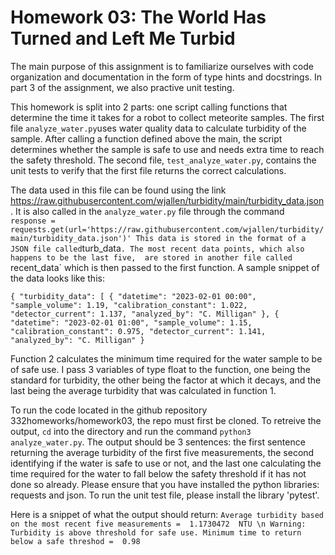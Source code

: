 
# Homework 03: The World Has Turned and Left Me Turbid

The main purpose of this assignment is to familiarize ourselves with code organization and documentation in the form of type hints and docstrings. In part 3 of the assignment, we also 
practive unit testing. 

This homework is split into 2 parts: one script calling functions that determine the time
it takes for a robot to collect meteorite samples. The first file `analyze_water.py`uses 
water quality data to calculate turbidity of the sample. After calling a function defined 
above the main, the script determines whether the sample is safe to use and needs extra time
to reach the safety threshold. The second file, `test_analyze_water.py`, contains the unit tests
to verify that the first file returns the correct calculations. 

The data used in this file can be found using the link https://raw.githubusercontent.com/wjallen/turbidity/main/turbidity_data.json . 
It is also called in the `analyze_water.py` file through the command `   response = requests.get(url='https://raw.githubusercontent.com/wjallen/turbidity/main/turbidity_data.json')'
This data is stored in the format of a JSON file called `turb_data`. The most recent data points, which also happens to be the last five, 
are stored in another file called `recent_data` which is then passed to the first function. 
A sample snippet of the data looks like this: 

`{
  "turbidity_data": [
    {
      "datetime": "2023-02-01 00:00",
      "sample_volume": 1.19,
      "calibration_constant": 1.022,
      "detector_current": 1.137,
      "analyzed_by": "C. Milligan"
    },
    {
      "datetime": "2023-02-01 01:00",
      "sample_volume": 1.15,
      "calibration_constant": 0.975,
      "detector_current": 1.141,
      "analyzed_by": "C. Milligan"
    }`

Function 2 calculates the minimum time required for the water sample to be of safe use.
I pass 3 variables of type float to the function, one being the standard for turbidity, the other being the factor at which it decays, and the last
being the average turbidity that was calculated in function 1. 


To run the code located in the github repository 332homeworks/homework03, the repo must first be 
cloned. To retreive the output, `cd` into the directory and run the command `python3 analyze_water.py`. 
The output should be 3 sentences: the first sentence returning the average turbidity of the 
first five measurements, the second identifying if the water is safe to use or not, and the last one 
calculating the time required for the water to fall below the safety threshold if it has not done so already. 
Please ensure that you have installed the python libraries: requests and json. To run the unit test file, please install the library 'pytest'. 

Here is a snippet of what the output should return: 
`Average turbidity based on the most recent five measurements =  1.1730472  NTU \n
Warning: Turbidity is above threshold for safe use.
Minimum time to return below a safe threshod =  0.98`

